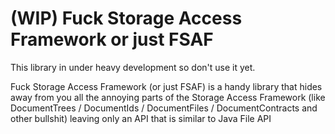# (WIP) Fuck Storage Access Framework or just FSAF
This library in under heavy development so don't use it yet.

Fuck Storage Access Framework (or just FSAF) is a handy library that hides away from you all the annoying parts of the Storage Access Framework (like DocumentTrees / DocumentIds / DocumentFiles / DocumentContracts and other bullshit) leaving only an API that is similar to Java File API 
